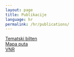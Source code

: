 ```yaml
---
layout: page
title: Publikacije
language: hr
permalink: /hr/publications/
---
```


<a href="http://bhas.gov.ba/data/Publikacije/Bilteni/2019/SDG_00_2018_TB_0_HR.pdf" target="_blank">Tematski bilten</a><br>
<a href="http://bhas.gov.ba/data/Publikacije/Metodologije/SDG_00_2020_MD_0_HR.pdf" target="_blank">Mapa puta</a><br>
<a href="http://bhas.gov.ba/data/Publikacije/Metodologije/SDG_00_2019_MD_0_BS.pdf" target="_blank">VNR</a><br>
